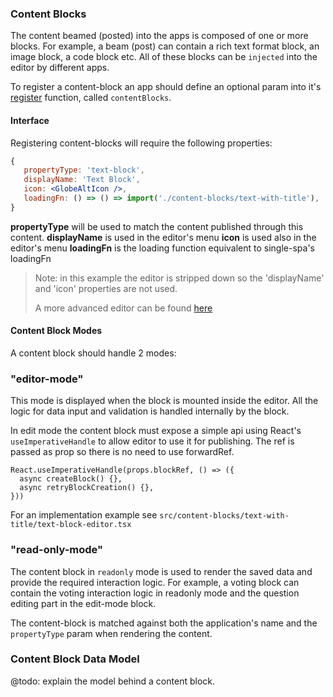 ### Content Blocks
The content beamed (posted) into the apps is composed of one or more blocks.
For example, a beam (post) can contain a rich text format block, an image block, 
a code block etc.
All of these blocks can be `injected` into the editor by different apps.

To register a content-block an app should define an optional param into 
it's [register](../src/index.tsx) function, called `contentBlocks`.

#### Interface

Registering content-blocks will require the following properties:
```jsx
{
   propertyType: 'text-block',
   displayName: 'Text Block',
   icon: <GlobeAltIcon />,
   loadingFn: () => () => import('./content-blocks/text-with-title'),
}
```
**propertyType** will be used to match the content published through this content.
**displayName** is used in the editor's menu
**icon** is used also in the editor's menu
**loadingFn** is the loading function equivalent to single-spa's loadingFn

> Note: in this example the editor is stripped down so the 'displayName' and 'icon' properties are not used.
> 
> A more advanced editor can be found [here](https://github.com/AKASHAorg/akasha-core/blob/next/ui/apps/akasha/src/extensions/beam-editor/beam-editor.tsx)


#### Content Block Modes
A content block should handle 2 modes:

### **"editor-mode"**
This mode is displayed when the block is mounted inside the editor.
All the logic for data input and validation is handled internally by the block.

In edit mode the content block must expose a simple api using React's 
`useImperativeHandle` to allow editor to use it for publishing. The ref is passed 
as prop so there is no need to use forwardRef.

```
React.useImperativeHandle(props.blockRef, () => ({
  async createBlock() {},
  async retryBlockCreation() {},
}))
```

For an implementation example see `src/content-blocks/text-with-title/text-block-editor.tsx`

### **"read-only-mode"**
The content block in `readonly` mode is used to render the saved data and provide the required
interaction logic. For example, a voting block can contain the voting interaction logic in readonly
mode and the question editing part in the edit-mode block.

The content-block is matched against both the application's name and the `propertyType` param
when rendering the content.


### Content Block Data Model

@todo: explain the model behind a content block.

